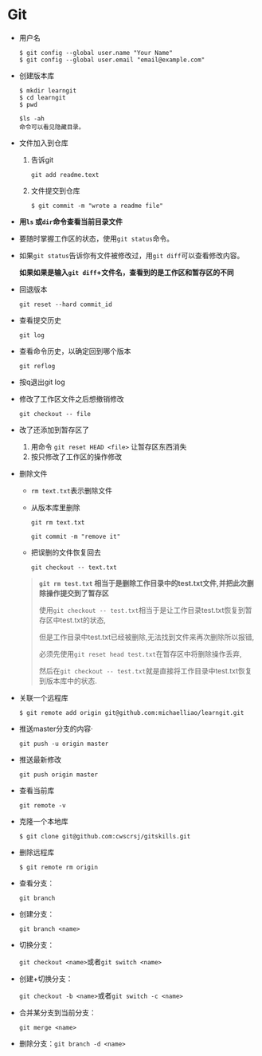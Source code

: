 # Git

+ 用户名

  ```
  $ git config --global user.name "Your Name"
  $ git config --global user.email "email@example.com"
  ```

+ 创建版本库

  ```
  $ mkdir learngit
  $ cd learngit
  $ pwd
  
  $ls -ah
  命令可以看见隐藏目录。
  ```

+ 文件加入到仓库

  1. 告诉git

     ``` 
     git add readme.text
     ```

  2. 文件提交到仓库

     ```
     $ git commit -m "wrote a readme file"
     ```

+ **用`ls` 或`dir`命令查看当前目录文件**

+ 要随时掌握工作区的状态，使用`git status`命令。

+ 如果`git status`告诉你有文件被修改过，用`git diff`可以查看修改内容。

  **如果如果是输入`git diff`+文件名，查看到的是工作区和暂存区的不同**

+ 回退版本

  ```
  git reset --hard commit_id
  ```

+ 查看提交历史

  ```
  git log
  ```

+ 查看命令历史，以确定回到哪个版本

  ```
  git reflog
  ```

+ 按q退出git log

+ 修改了工作区文件之后想撤销修改

  ```
  git checkout -- file
  ```

+ 改了还添加到暂存区了
  1. 用命令 `git reset HEAD <file>` 让暂存区东西消失
  2. 按只修改了工作区的操作修改

+ 删除文件

  + `rm text.txt`表示删除文件

  + 从版本库里删除

    ```
    git rm text.txt
    
    git commit -m "remove it"
    ```

  + 把误删的文件恢复回去

    ```
    git checkout -- text.txt
    ```

  >
  >
  >**`git rm test.txt` 相当于是删除工作目录中的test.txt文件,并把此次删除操作提交到了暂存区**
  >
  >使用`git checkout -- test.txt`相当于是让工作目录test.txt恢复到暂存区中test.txt的状态,
  >
  >但是工作目录中test.txt已经被删除,无法找到文件来再次删除所以报错,
  >
  >必须先使用`git reset head test.txt`在暂存区中将删除操作丢弃,
  >
  >然后在`git checkout -- test.txt`就是直接将工作目录中test.txt恢复到版本库中的状态.

+ 关联一个远程库

  ```
  $ git remote add origin git@github.com:michaelliao/learngit.git
  ```

+ 推送master分支的内容·

  ```
  git push -u origin master
  ```

+ 推送最新修改

  ```
  git push origin master
  ```

+ 查看当前库 

  `git remote -v`

+ 克隆一个本地库

  ```
  $ git clone git@github.com:cwscrsj/gitskills.git
  ```

+ 删除远程库

  ```
  $ git remote rm origin
  ```

+ 查看分支：

  `git branch`

+ 创建分支：

  `git branch <name>`

+ 切换分支：

  `git checkout <name>`或者`git switch <name>`

+ 创建+切换分支：

  `git checkout -b <name>`或者`git switch -c <name>`

+ 合并某分支到当前分支：

  `git merge <name>`

+ 删除分支：`git branch -d <name>`
